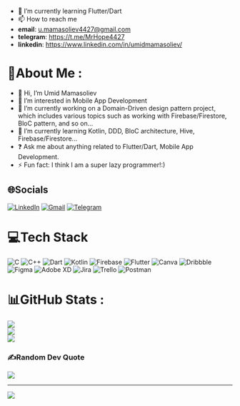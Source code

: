 
- 🌱 I’m currently learning Flutter/Dart
- 📫 How to reach me
- **email**: u.mamasoliev4427@gmail.com 
- **telegram**: https://t.me/MrHope4427
- **linkedin**: https://www.linkedin.com/in/umidmamasoliev/


# 💫About Me :
- 👋 Hi, I’m Umid Mamasoliev
- 👀 I’m interested in Mobile App Development
- 🔭 I’m currently working on a Domain-Driven design pattern project, which includes various topics such as working with Firebase/Firestore, BloC pattern, and so on...
- 🌱 I’m currently learning Kotlin, DDD, BloC architecture, Hive, Firebase/Firestore...
- ❓ Ask me about anything related to Flutter/Dart, Mobile App Development.
- ⚡ Fun fact: I think I am a super lazy programmer!:)

## 🌐Socials
[![LinkedIn](https://img.shields.io/badge/LinkedIn-%230077B5.svg?logo=linkedin&logoColor=white)](https://linkedin.com/in/https://www.linkedin.com/in/umidmamasoliev/) 
[![Gmail](https://img.shields.io/badge/Gmail-D14836?style=for-the-badge&logo=gmail&logoColor=white)](u.mamasoliev4427@gmail.com) 
[![Telegram](https://img.shields.io/badge/Telegram-2CA5E0?style=for-the-badge&logo=telegram&logoColor=white)](https://t.me/MrHope4427) 

# 💻Tech Stack
![C](https://img.shields.io/badge/c-%2300599C.svg?style=flat-square&logo=c&logoColor=white) ![C++](https://img.shields.io/badge/c++-%2300599C.svg?style=flat-square&logo=c%2B%2B&logoColor=white) ![Dart](https://img.shields.io/badge/dart-%230175C2.svg?style=flat-square&logo=dart&logoColor=white) ![Kotlin](https://img.shields.io/badge/kotlin-%230095D5.svg?style=flat-square&logo=kotlin&logoColor=white) ![Firebase](https://img.shields.io/badge/firebase-%23039BE5.svg?style=flat-square&logo=firebase) ![Flutter](https://img.shields.io/badge/Flutter-%2302569B.svg?style=flat-square&logo=Flutter&logoColor=white) ![Canva](https://img.shields.io/badge/Canva-%2300C4CC.svg?style=flat-square&logo=Canva&logoColor=white) ![Dribbble](https://img.shields.io/badge/Dribbble-EA4C89?style=flat-square&logo=dribbble&logoColor=white) 	![Figma](https://img.shields.io/badge/figma-%23F24E1E.svg?style=flat-square&logo=figma&logoColor=white) ![Adobe XD](https://img.shields.io/badge/Adobe%20XD-470137?style=flat-square&logo=Adobe%20XD&logoColor=#FF61F6) ![Jira](https://img.shields.io/badge/jira-%230A0FFF.svg?style=flat-square&logo=jira&logoColor=white) ![Trello](https://img.shields.io/badge/Trello-%23026AA7.svg?style=flat-square&logo=Trello&logoColor=white) ![Postman](https://img.shields.io/badge/Postman-FF6C37?style=flat-square&logo=postman&logoColor=white)
# 📊GitHub Stats :
![](https://github-readme-stats.vercel.app/api?username=UmidMamasoliev&theme=dark&hide_border=true&include_all_commits=true&count_private=true)<br/>
![](https://github-readme-streak-stats.herokuapp.com/?user=UmidMamasoliev&theme=dark&hide_border=true)<br/>
![](https://github-readme-stats.vercel.app/api/top-langs/?username=UmidMamasoliev&theme=dark&hide_border=true&include_all_commits=true&count_private=true&layout=compact)

### ✍️Random Dev Quote
![](https://quotes-github-readme.vercel.app/api?type=horizontal&theme=dark)

---
[![](https://visitcount.itsvg.in/api?id=UmidMamasoliev&icon=8&color=12)](https://visitcount.itsvg.in)

<!---
UmidMamasoliev/UmidMamasoliev is a ✨ special ✨ repository because its `README.md` (this file) appears on your GitHub profile.
You can click the Preview link to take a look at your changes.
--->

